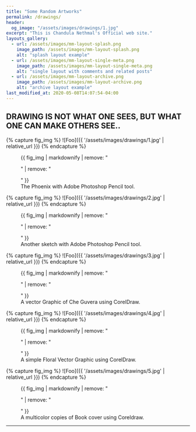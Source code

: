 ```yaml
---
title: "Some Random Artworks"
permalink: /drawings/
header:
  og_image: "/assets/images/drawings/1.jpg"
excerpt: "This is Chandula Nethmal's Official web site."
layouts_gallery:
  - url: /assets/images/mm-layout-splash.png
    image_path: /assets/images/mm-layout-splash.png
    alt: "splash layout example"
  - url: /assets/images/mm-layout-single-meta.png
    image_path: /assets/images/mm-layout-single-meta.png
    alt: "single layout with comments and related posts"
  - url: /assets/images/mm-layout-archive.png
    image_path: /assets/images/mm-layout-archive.png
    alt: "archive layout example"
last_modified_at: 2020-05-08T14:07:54-04:00
---
```

## DRAWING IS NOT WHAT ONE SEES, BUT WHAT ONE CAN MAKE OTHERS SEE..

{% capture fig_img %}
![Foo]({{ '/assets/images/drawings/1.jpg' | relative_url }})
{% endcapture %}

<figure>
  {{ fig_img | markdownify | remove: "<p>" | remove: "</p>" }}
  <figcaption>The Phoenix with Adobe Photoshop Pencil tool.</figcaption>
</figure>

{% capture fig_img %}
![Foo]({{ '/assets/images/drawings/2.jpg' | relative_url }})
{% endcapture %}

<figure>
  {{ fig_img | markdownify | remove: "<p>" | remove: "</p>" }}
  <figcaption>Another sketch with Adobe Photoshop Pencil tool.</figcaption>
</figure>

{% capture fig_img %}
![Foo]({{ '/assets/images/drawings/3.jpg' | relative_url }})
{% endcapture %}

<figure>
  {{ fig_img | markdownify | remove: "<p>" | remove: "</p>" }}
  <figcaption>A vector Graphic of Che Guvera using CorelDraw.</figcaption>
</figure>

{% capture fig_img %}
![Foo]({{ '/assets/images/drawings/4.jpg' | relative_url }})
{% endcapture %}

<figure>
  {{ fig_img | markdownify | remove: "<p>" | remove: "</p>" }}
  <figcaption>A simple Floral Vector Graphic using CorelDraw.</figcaption>
</figure>

{% capture fig_img %}
![Foo]({{ '/assets/images/drawings/5.jpg' | relative_url }})
{% endcapture %}

<figure>
  {{ fig_img | markdownify | remove: "<p>" | remove: "</p>" }}
  <figcaption>A multicolor copies of Book cover using Coreldraw.</figcaption>
</figure>


---




